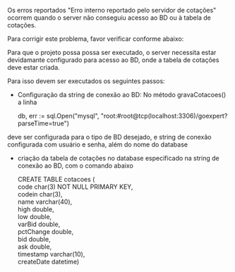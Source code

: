 Os erros reportados "Erro interno reportado pelo servidor de cotações" ocorrem quando o server não conseguiu acesso ao BD ou à tabela de cotações.

Para corrigir este problema, favor verificar conforme abaixo:


Para que o projeto possa possa ser executado, o server necessita estar devidamante configurado para acesso ao BD, onde a tabela de cotações deve estar criada.

Para isso devem ser executados os seguintes passos:
* Configuração da string de conexão ao BD:
No método gravaCotacoes() a linha 	

    db, err := sql.Open("mysql", "root:#root@tcp(localhost:3306)/goexpert?parseTime=true")

deve ser configurada para o tipo de BD desejado, e string de conexão configurada com usuário e senha, além do nome do database

* criação da tabela de cotações no database especificado na string de conexão ao BD, com o comando abaixo

	CREATE TABLE cotacoes ( <br>
		code char(3) NOT NULL PRIMARY KEY,<br>
		codein char(3),<br>
		name varchar(40),<br>
		high double,<br>
		low double,<br>
		varBid double,<br>
		pctChange double,<br>
		bid double,<br>
		ask double,<br>
		timestamp varchar(10),<br>
		createDate datetime)<br>

